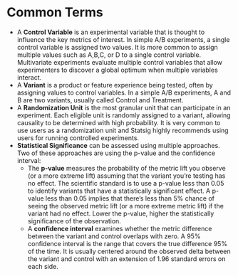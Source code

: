 # Common Terms 

- A **Control Variable** is an experimental variable that is thought to influence the key metrics of interest. In simple A/B experiments, a single control variable is assigned two values. It is more common to assign multiple values such as A,B,C, or D to a single control variable. Multivariate experiments evaluate multiple control variables that allow experimenters to discover a global optimum when multiple variables interact. 
- A **Variant** is a product or feature experience being tested, often by assigning values to control variables. In a simple A/B experiments, A and B are two variants, usually called Control and Treatment.  
- A **Randomization Unit** is the most granular unit that can participate in an experiment. Each eligible unit is randomly assigned to a variant, allowing causality to be determined with high probability. It is very common to use users as a randomization unit and Statsig highly recommends using users for running controlled experiments. 
- **Statistical Significance** can be assessed using multiple approaches. Two of these approaches are using the p-value and the confidence interval: 
  - The **p-value** measures the probability of the metric lift you observe (or a more extreme lift) assuming that the variant you’re testing has no effect. The scientific standard is to use a p-value less than 0.05 to identify variants that have a statistically significant effect. A p-value less than 0.05 implies that there’s less than 5% chance of seeing the observed metric lift (or a more extreme metric lift) if the variant had no effect. Lower the p-value, higher the statistically significance of the observation. 
  - A **confidence interval** examines whether the metric difference between the variant and control overlaps with zero. A 95% confidence interval is the range that covers the true difference 95% of the time. It is usually centered around the observed delta between the variant and control with an extension of 1.96 standard errors on each side.  

